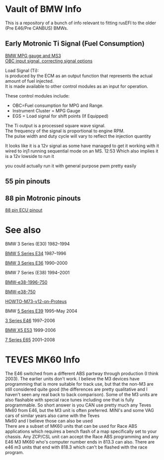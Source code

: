# Vault of BMW Info

This is a repository of a bunch of info relevant to fitting rusEFI to the older (Pre E46/Pre CANBUS) BMWs.

## Early Motronic Ti Signal (Fuel Consumption)

[BMW MPG gauge and MS3](https://www.msextra.com/forums/viewtopic.php?f=131&t=59516&start=20)  
[OBC input signal, correcting signal options](https://www.msextra.com/forums/viewtopic.php?f=131&t=53920)  

Load Signal (Ti):  
is produced by the ECM as an output function that represents the actual amount of fuel injected.  
It is made available to other control modules as an input for operation.  

These control modules include:  

* OBC=Fuel consumption for MPG and Range.  
* Instrument Cluster = MPG Gauge  
* EGS = Load signal for shift points (If Equipped)  

The Ti output is a processed square wave signal.  
The frequency of the signal is proportional to engine RPM.  
The pulse width and duty cycle will vary to reflect the injection quantity  

It looks like it is a 12v signal as some have managed to get it working with it wired to inj1 running sequential mode on an MS.
12:53
Which also implies it is a 12v lowside to run it

you could actually run it with general purpose pwm pretty easily  

## 55 pin pinouts

## 88 pin Motronic pinouts

[88 pin ECU pinout](https://docs.google.com/spreadsheets/d/1OiEaak7TElKwF-fXWvl9Dk-fD84a0NENe6lOwhXiOe4/)

# See also

BMW 3 Series (E30) 1982–1994

[BMW 5 Series E34](BMW-e34) 1987–1996

[BMW 3 Series E36](BMW-e36) 1990–2000

BMW 7 Series (E38) 1994–2001

[BMW-e38-1996-750](BMW-e38-1996-750)

[BMW-e38-750](BMW-e38-750)

[HOWTO-M73-v12-on-Proteus](HOWTO-M73-v12-on-Proteus)

BMW [5 Series E39](BMW-e39)  1995–May 2004

[3 Series E46](BMW-e46) 1997–2006

[BMW X5 E53](BMW-e53) 1999-2006

[7 Series E65](BMW-e65) 2001–2008

# TEVES MK60 Info

The E46 switched from a different ABS partway through production (I think 2003). The earlier units don't work. I believe the M3 devices have programming  that is more suitable for track use, but that the non-M3 are still considered quite good (the differences are pretty qualitative and I haven't seen any  real back to back comparison). Some of the M3 units are also flashable with special race tunes including one that is fully programmable. So short answer  is you CAN use pretty much any Teves Mk60 from E46, but the M3 unit is often preferred. MINI's and some VAG cars of similar years also came with the Teves  
 Mk60 and I believe those can also be used  
There are a subset of MK60 units that can be used for Race ABS applications which requires a bench flash of a map specifically set to your chassis. Any  ZCP/CSL unit can accept the Race ABS programming and any E46 M3 MK60 who's computer number ends in 813.3 can also.
There are e46 m3 units that end with 818.3 which can't be flashed with the race program.
